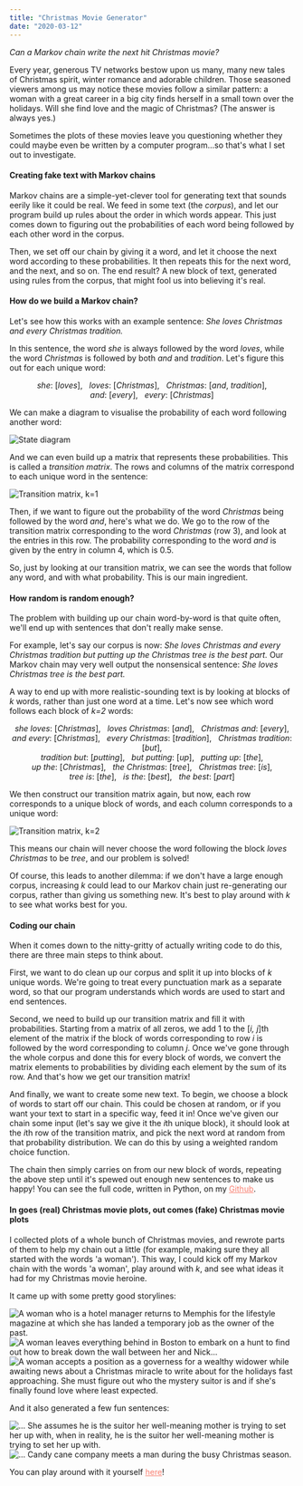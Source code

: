 ```yaml
---
title: "Christmas Movie Generator"
date: "2020-03-12"
---
```


<i>Can a Markov chain write the next hit Christmas movie?</i>

<p>
Every year, generous TV networks bestow upon us many, many new tales of Christmas spirit, winter romance and adorable children. Those seasoned viewers among us may notice these movies follow a similar pattern: a woman with a great career in a big city finds herself in a small town over the holidays. Will she find love and the magic of Christmas? (The answer is always yes.)
</p>

<p>
Sometimes the plots of these movies leave you questioning whether they could maybe even be written by a computer program...so that's what I set out to investigate.
</p>

<h4>Creating fake text with Markov chains</h4>
<p>
Markov chains are a simple-yet-clever tool for generating text that sounds eerily like it could be real. We feed in some text (the <i>corpus</i>), and let our program build up rules about the order in which words appear. This just comes down to figuring out the probabilities of each word being followed by each other word in the corpus.
</p>

<p>
Then, we set off our chain by giving it a word, and let it choose the next word according to these probabilities. It then repeats this for the next word, and the next, and so on. The end result? A new block of text, generated using rules from the corpus, that might fool us into believing it's real.
</p>

<h4>How do we build a Markov chain?</h4>
<p> 
Let's see how this works with an example sentence: <i>She loves Christmas and every Christmas tradition.</i>
</p>
<p>
In this sentence, the word <i>she</i> is always followed by the word <i>loves</i>, while the word <i>Christmas</i> is followed by both <i>and</i> and <i>tradition</i>. Let's figure this out for each unique word:
</p>

<center><p><i>she</i>: [<i>loves</i>], &nbsp;  <i>loves</i>: [<i>Christmas</i>], &nbsp;  <i>Christmas</i>: [<i>and</i>, <i>tradition</i>], <br / > <i>and</i>: [<i>every</i>], &nbsp;  <i>every</i>: [<i>Christmas</i>]</p></center>

<p>
We can make a diagram to visualise the probability of each word following another word: 
</p>

![State diagram](./state-diagram.png)

<p>
And we can even build up a matrix that represents these probabilities. This is called a <i>transition matrix</i>. The rows and columns of the matrix correspond to each unique word in the sentence:
</p>

![Transition matrix, k=1](./transition-matrix-1.png)

<p>
Then, if we want to figure out the probability of the word <i>Christmas</i> being followed by the word <i>and</i>, here's what we do. We go to the row of the transition matrix corresponding to the word <i>Christmas</i> (row 3), and look at the entries in this row. The probability corresponding to the word <i>and</i> is given by the entry in column 4, which is 0.5.
</p>

<p>
So, just by looking at our transition matrix, we can see the words that follow any word, and with what probability. This is our main ingredient.
</p>

<h4>How random is random enough?</h4>
<p>
The problem with building up our chain word-by-word is that quite often, we'll end up with sentences that don't really make sense. 
</p>

<p> For example, let's say our corpus is now:
<i>She loves Christmas and every Christmas tradition but putting up the Christmas tree is the best part.</i>
Our Markov chain may very well output the nonsensical sentence: <i>She loves Christmas tree is the best part.</i>
</p>

<p>
A way to end up with more realistic-sounding text is by looking at blocks of <i>k</i> words, rather than just one word at a time. Let's now see which word follows each block of <i>k=2</i> words:
</p>

<center><p><i>she loves</i>: [<i>Christmas</i>], &nbsp;  
<i>loves Christmas</i>: [<i>and</i>], &nbsp;  
<i>Christmas and</i>: [<i>every</i>], <br / > 
<i>and every</i>: [<i>Christmas</i>], &nbsp;  
<i>every Christmas</i>: [<i>tradition</i>], &nbsp;  
<i>Christmas tradition</i>: [<i>but</i>], <br / > 
<i>tradition but</i>: [<i>putting</i>], &nbsp;  
<i>but putting</i>: [<i>up</i>], &nbsp;  
<i>putting up</i>: [<i>the</i>], <br / >  
<i>up the</i>: [<i>Christmas</i>], &nbsp; 
<i>the Christmas</i>: [<i>tree</i>], &nbsp;  
<i>Christmas tree</i>: [<i>is</i>], <br / > 
<i>tree is</i>: [<i>the</i>], &nbsp;  
<i>is the</i>: [<i>best</i>], &nbsp;  
<i>the best</i>: [<i>part</i>]
</center>

<p>
We then construct our transition matrix again, but now, each row corresponds to a unique block of words, and each column corresponds to a unique word:
</p>

![Transition matrix, k=2](./transition-matrix-2.png)

<p>
This means our chain will never choose the word following the block <i>loves Christmas</i> to be <i>tree</i>, and our problem is solved!
</p>

<p>
Of course, this leads to another dilemma: if we don't have a large enough corpus, increasing <i>k</i> could lead to our Markov chain just re-generating our corpus, rather than giving us something new. It's best to play around with <i>k</i> to see what works best for you.
</p>

<h4>Coding our chain</h4>

<p>
When it comes down to the nitty-gritty of actually writing code to do this, there are three main steps to think about.
</p>

<p> 
First, we want to do clean up our corpus and split it up into blocks of <i>k</i> unique words. We're going to treat every punctuation mark as a separate word, so that our program understands which words are used to start and end sentences.
</p>

<p> 
Second, we need to build up our transition matrix and fill it with probabilities. Starting from a matrix of all zeros, we add 1 to the [<i>i, j</i>]th element of the matrix if the block of words corresponding to row <i>i</i> is followed by the word corresponding to column <i>j</i>. Once we've gone through the whole corpus and done this for every block of words, we convert the matrix elements to probabilities by dividing each element by the sum of its row. And that's how we get our transition matrix! 
</p>

<p> 
And finally, we want to create some new text. To begin, we choose a block of words to start off our chain. This could be chosen at random, or if you want your text to start in a specific way, feed it in! Once we've given our chain some input (let's say we give it the <i>i</i>th unique block), it should look at the <i>i</i>th row of the transition matrix, and pick the next word at random from that probability distribution. We can do this by using a weighted random choice function. 
</p>

<p>
The chain then simply carries on from our new block of words, repeating the above step until it's spewed out enough new sentences to make us happy! You can see the full code, written in Python, on my <a style="color: #FA8072;"  href="https://github.com/anu-unnikrishnan/markov-chains">Github</a>.
</p>

<h4>In goes (real) Christmas movie plots, out comes (fake) Christmas movie plots</h4>
<p>
I collected plots of a whole bunch of Christmas movies, and rewrote parts of them to help my chain out a little (for example, making sure they all started with the words 'a woman'). This way, I could kick off my Markov chain with the words 'a woman', play around with <i>k</i>, and see what ideas it had for my Christmas movie heroine. 
</p>

<p>It came up with some pretty good storylines:</p>

![A woman who is a hotel manager returns to Memphis for the lifestyle magazine at which she has landed a temporary job as the owner of the past.](./goodplot-1.png)
![A woman leaves everything behind in Boston to embark on a hunt to find out how to break down the wall between her and Nick...](./goodplot-2.png)
![A woman accepts a position as a governess for a wealthy widower while awaiting news about a Christmas miracle to write about for the holidays fast approaching. She must figure out who the mystery suitor is and if she's finally found love where least expected.](./goodplot-3.png)

<p>And it also generated a few fun sentences:</p>

![... She assumes he is the suitor her well-meaning mother is trying to set her up with, when in reality, he is the suitor her well-meaning mother is trying to set her up with.](./funplot-1.png)
![... Candy cane company meets a man during the busy Christmas season.](./funplot-2.png)

<p>You can play around with it yourself <a style="color: #FA8072;" href="https://christmas-movie-generator.herokuapp.com">here</a>!</p>












